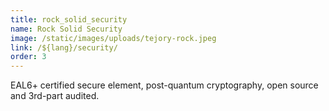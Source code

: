 ```yaml
---
title: rock_solid_security
name: Rock Solid Security
image: /static/images/uploads/tejory-rock.jpeg
link: /${lang}/security/
order: 3
---
```

EAL6+ certified secure element, post-quantum cryptography, open source and 3rd-part audited.
